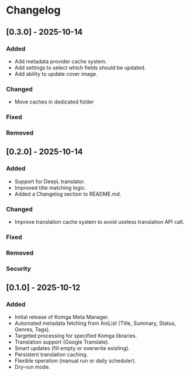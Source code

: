# Changelog

## [0.3.0] - 2025-10-14

### Added
- Add metadata provider cache system.
- Add settings to select which fields should be updated.
- Add ability to update cover image.

### Changed
- Move caches in dedicated folder

### Fixed

### Removed


## [0.2.0] - 2025-10-14

### Added
- Support for DeepL translator.
- Improved title matching logic.
- Added a Changelog section to README.md.

### Changed
- Improve translation cache system to avoid useless translation API call.

### Fixed

### Removed

### Security

## [0.1.0] - 2025-10-12

### Added
- Initial release of Komga Meta Manager.
- Automated metadata fetching from AniList (Title, Summary, Status, Genres, Tags).
- Targeted processing for specified Komga libraries.
- Translation support (Google Translate).
- Smart updates (fill empty or overwrite existing).
- Persistent translation caching.
- Flexible operation (manual run or daily scheduler).
- Dry-run mode.
